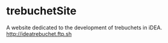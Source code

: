 # trebuchetSite
A website dedicated to the development of trebuchets in iDEA.
http://ideatrebuchet.ftp.sh
